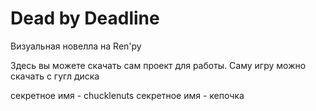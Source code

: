 # Dead by Deadline

Визуальная новелла на Ren'py

Здесь вы можете скачать сам проект для работы. Саму игру можно скачать с гугл диска

секретное имя - chucklenuts
секретное имя - кепочка
